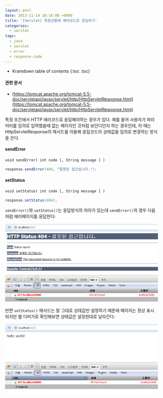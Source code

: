 ```yaml
---
layout: post
date: 2013-11-14 16:16:00 +0900
title: '[Servlet] 특정상황에 에러코드로 응답하기'
categories:
  - servlet
tags:
  - java
  - servlet
  - error
  - response-code
---
```


* Kramdown table of contents
{:toc .toc}

#### 관련 문서

- [https://tomcat.apache.org/tomcat-5.5-doc/servletapi/javax/servlet/http/HttpServletResponse.html](https://tomcat.apache.org/tomcat-5.5-doc/servletapi/javax/servlet/http/HttpServletResponse.html)

특정 조건에서 HTTP 에러코드로 응답해야하는 경우가 있다. 예를 들어 사용자가 파라미터를 임의로 입력했을때 없는 페이지인 것처럼 보인다던지 하는 경우인데, 이 때는 HttpServletResponse의 메서드를 이용해 응답코드의 상태값을 임의로 변경하는 방식을 쓴다.

#### sendError

```
void sendError( int code [, String message ] )
```

```java
response.sendError(404, "잘못된 접근입니다.");
```

#### setStatus

```
void setStatus( int code [, String message ] )
```

```java
response.setStatus(404);
```

`sendError()`와 `setStatus()`는 응답방식의 차이가 있는데 `sendError()`의 경우 다음처럼 에러페이지를 응답한다:

![](/images/response-error-1.png)

반면 `setStatus()` 메서드는 말 그대로 상태값만 설정하기 때문에 페이지는 정상 표시되지만 웹 디버거로 확인해보면 상태값은 설정한대로 날라간다:

![](/images/response-error-2.png)
